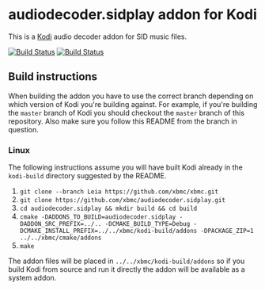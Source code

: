 # audiodecoder.sidplay addon for Kodi

This is a [Kodi](http://kodi.tv) audio decoder addon for SID music files.

[![Build Status](https://travis-ci.org/xbmc/audiodecoder.sidplay.svg?branch=master)](https://travis-ci.org/xbmc/audiodecoder.sidplay)
[![Build Status](https://ci.appveyor.com/api/projects/status/github/xbmc/audiodecoder.sidplay?svg=true)](https://ci.appveyor.com/project/xbmc/audiodecoder-sidplay)

## Build instructions

When building the addon you have to use the correct branch depending on which version of Kodi you're building against. 
For example, if you're building the `master` branch of Kodi you should checkout the `master` branch of this repository. 
Also make sure you follow this README from the branch in question.

### Linux

The following instructions assume you will have built Kodi already in the `kodi-build` directory 
suggested by the README.

1. `git clone --branch Leia https://github.com/xbmc/xbmc.git`
2. `git clone https://github.com/xbmc/audiodecoder.sidplay.git`
3. `cd audiodecoder.sidplay && mkdir build && cd build`
4. `cmake -DADDONS_TO_BUILD=audiodecoder.sidplay -DADDON_SRC_PREFIX=../.. -DCMAKE_BUILD_TYPE=Debug -DCMAKE_INSTALL_PREFIX=../../xbmc/kodi-build/addons -DPACKAGE_ZIP=1 ../../xbmc/cmake/addons`
5. `make`

The addon files will be placed in `../../xbmc/kodi-build/addons` so if you build Kodi from source and run it directly 
the addon will be available as a system addon.

